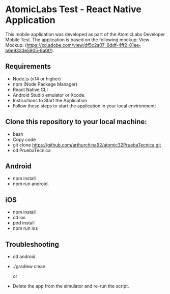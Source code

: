 # AtomicLabs Test - React Native Application
This mobile application was developed as part of the AtomicLabs Developer Mobile Test. The application is based on the following mockup: View Mockup: (https://xd.adobe.com/view/df5c2a07-6ddf-4ff2-81ee-b6e9333e5905-8a0f/).

## Requirements
- Node.js (v14 or higher)
- npm (Node Package Manager)
- React Native CLI
- Android Studio emulator or Xcode.
- Instructions to Start the Application
- Follow these steps to start the application in your local environment:

## Clone this repository to your local machine:

- bash
- Copy code
- git clone https://github.com/arthurchina92/atomic32PruebaTecnica.git
- cd PruebaTecnica

## Android
- npm install
- npm run android.

## iOS
- npm install
- cd ios
- pod install
- npm run ios

## Troubleshooting
- cd android
- ./gradlew clean
  
  or

 - Delete the app from the simulator and re-run the script.
  

   
